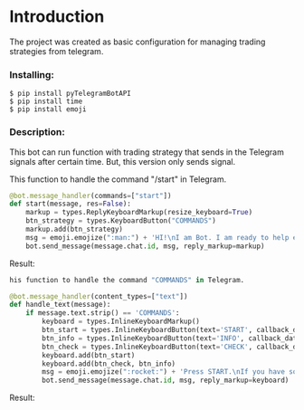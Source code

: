 # Introduction
The project was created as basic configuration for managing trading strategies from telegram.

### Installing:
```
$ pip install pyTelegramBotAPI
$ pip install time
$ pip install emoji
```

### Description:
This bot can run function with trading strategy that sends in the Telegram signals after certain time. But, this version only sends signal.


This function to handle the command "/start" in Telegram.

```python
@bot.message_handler(commands=["start"])
def start(message, res=False):
    markup = types.ReplyKeyboardMarkup(resize_keyboard=True)
    btn_strategy = types.KeyboardButton("COMMANDS")
    markup.add(btn_strategy)
    msg = emoji.emojize(":man:") + 'HI!\nI am Bot. I am ready to help earn money for you.'
    bot.send_message(message.chat.id, msg, reply_markup=markup)
 ```
 Result:
 
```python
his function to handle the command "COMMANDS" in Telegram.

@bot.message_handler(content_types=["text"])
def handle_text(message):
    if message.text.strip() == 'COMMANDS':
        keyboard = types.InlineKeyboardMarkup()
        btn_start = types.InlineKeyboardButton(text='START', callback_data='cycle_start')
        btn_info = types.InlineKeyboardButton(text='INFO', callback_data='cycle_info')
        btn_check = types.InlineKeyboardButton(text='CHECK', callback_data='cycle_check')
        keyboard.add(btn_start)
        keyboard.add(btn_check, btn_info)
        msg = emoji.emojize(":rocket:") + 'Press START.\nIf you have some questions, press HELP.'
        bot.send_message(message.chat.id, msg, reply_markup=keyboard)
```
Result:
